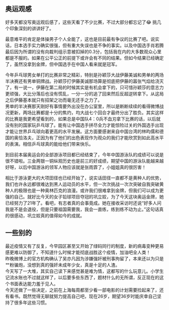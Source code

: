 ## 奥运观感
好多天都没写奥运观后感了，这些天看了不少比赛，不过大部分都忘记了:joy: 挑几个印象深刻的讲讲好了。  

最意难平的肯定是体操男子个人全能了，这也是目前最有争议的比赛了吧。说实话，日本选手实力确实很强，但有重大失误也是不争的事实。以及中国选手肖若腾最后因为所谓的没有向裁判组示意被扣掉的0.3分，包括我在内的大多数观众心里都是不服的。如果在公平公正的前提下或许会有不同的结果。但如今结果已经确定了，虽然没拿到金牌，但中国选手在中国人看来就是冠军。  

今年乒乓球男女单打的比赛非常之精彩，特别是孙颖莎大战伊藤美诚和男单的两场半决赛还有男单铜牌战。孙颖莎打伊藤美诚那场算是彻底把伊藤的嚣张气焰给浇灭了，有一说一，伊藤在第二局的时候其实是有机会拿下的，只可惜孙颖莎的意志力更顽强，大比分落后也没有慌乱，一分一分的追了回来然后反超逆转拿下。从这局之后伊藤基本就只有招架之功而毫无还手之力了。  
男单的半决赛那天刚好有事情要外出没在办公室里，所以是断断续续的看得微博战况更新，两场比赛都是十分的焦灼，均大战七个回合才最终分出了胜负。其实这样的比赛是我更希望看到的，如果总是中国队4：0兵不血刃拿下比赛的话，以后就没有别的国家玩乒乓球了。能有让中国选手拼尽全力才能惊险过关的外国选手出现才能让世界乒乓球向着更高的水平发展。这方面要感谢来自中国台湾的林昀儒和德国的奥恰洛夫，正因为有了他们的出色表现作为观众的我们才能欣赏到如此高水平的表演。相信乒乓球真的能给他们带来快乐。  

到目前本届奥运会的全部游泳项目都已经结束了，今年中国游泳队的成绩可以说是很不错啦。三金两银一铜纵观历史也是前三的好成绩，期望中国的游泳队能越来越好呀，以后中国游泳的领军人物应该就是张雨霏了，小姐姐真的很厉害！  

相比于游泳更大的大项田径也已经开始了，说实话田径一直都不是黄种人的优势，我们也许永远都很难达到黑人运动员的水平，但一次次挑战一次次突破自我突破黄种人的极限也是一种奥林匹克的浪漫。或许我们很难拿到金牌，但我们可以成为更强的自己。就好比今天的女子铅球项目夺冠的巩立姣，为了今天这块奥运金牌，她已经努力了21年了。看吧，有志者真的会事竟成。她在接收采访时还说“好多人问我是不是会退役，但是只要祖国需要我，我会一直练，练到练不动为止。”这句话真的很感动，巩立姣真的值得如今的成就。  

## 一些别的
最近疫情又有了反复，今早园区甚至又开始了绿码同行的制度，新的病毒变种更易感更难以防御了，不知道什么时候才能彻底战胜这个疫情，加油吧全人类！  
昨晚微博上的官方机构确认了吴亦凡因为涉嫌强奸被刑事拘留了，本来还以为只是艹粉骗炮，没想到真的强奸未成年少女，真是十足的人渣。  
今天写了一大堆，其实自己读下来感觉甚是难为情，这都写的什么玩意儿。小学生记流水账也不过就这样了，以后要多些东西了，题材什么的无所谓，反正现在的这个书面表达能力羞于见人。  
今天还做了一些决定，之前在上海每周都至少看一部电影的计划需要捡起来了，还有看书。既然觉得无聊就努力提高自己吧，现在26岁，期望36岁时能庆幸自己坚持了很多年这些习惯。
